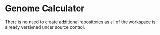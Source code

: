 # Genome Calculator
There is no need to create additional repositories as all of the workspace is already versioned under source control.
